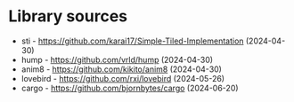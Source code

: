 # Library sources

* sti - https://github.com/karai17/Simple-Tiled-Implementation (2024-04-30)
* hump - https://github.com/vrld/hump (2024-04-30)
* anim8 - https://github.com/kikito/anim8 (2024-04-30)
* lovebird - https://github.com/rxi/lovebird (2024-05-26)
* cargo - https://github.com/bjornbytes/cargo (2024-06-20)
